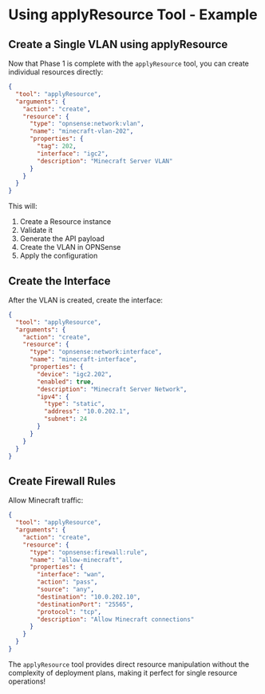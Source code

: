 # Using applyResource Tool - Example

## Create a Single VLAN using applyResource

Now that Phase 1 is complete with the `applyResource` tool, you can create individual resources directly:

```json
{
  "tool": "applyResource",
  "arguments": {
    "action": "create",
    "resource": {
      "type": "opnsense:network:vlan",
      "name": "minecraft-vlan-202",
      "properties": {
        "tag": 202,
        "interface": "igc2",
        "description": "Minecraft Server VLAN"
      }
    }
  }
}
```

This will:
1. Create a Resource instance
2. Validate it
3. Generate the API payload
4. Create the VLAN in OPNSense
5. Apply the configuration

## Create the Interface

After the VLAN is created, create the interface:

```json
{
  "tool": "applyResource", 
  "arguments": {
    "action": "create",
    "resource": {
      "type": "opnsense:network:interface",
      "name": "minecraft-interface",
      "properties": {
        "device": "igc2.202",
        "enabled": true,
        "description": "Minecraft Server Network",
        "ipv4": {
          "type": "static",
          "address": "10.0.202.1",
          "subnet": 24
        }
      }
    }
  }
}
```

## Create Firewall Rules

Allow Minecraft traffic:

```json
{
  "tool": "applyResource",
  "arguments": {
    "action": "create",
    "resource": {
      "type": "opnsense:firewall:rule",
      "name": "allow-minecraft",
      "properties": {
        "interface": "wan",
        "action": "pass",
        "source": "any",
        "destination": "10.0.202.10",
        "destinationPort": "25565",
        "protocol": "tcp",
        "description": "Allow Minecraft connections"
      }
    }
  }
}
```

The `applyResource` tool provides direct resource manipulation without the complexity of deployment plans, making it perfect for single resource operations!
